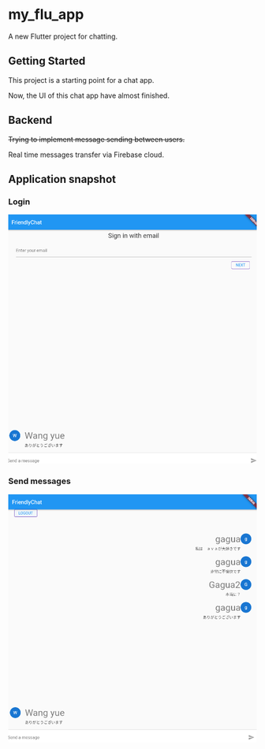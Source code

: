 # my_flu_app

A new Flutter project for chatting.

## Getting Started

This project is a starting point for a chat app.

Now, the UI of this chat app have almost finished.

## Backend
~~Trying to implement message sending between users.~~

Real time messages transfer via Firebase cloud.

## Application snapshot
### Login

![Login via email](FriendlyChatLogin.png)

### Send messages
![chatting](FriendlyChat.png)